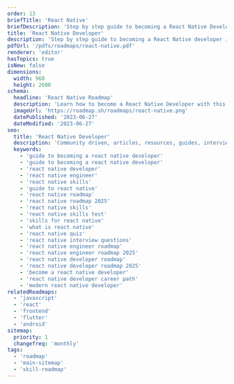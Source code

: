 ```yaml
---
order: 13
briefTitle: 'React Native'
briefDescription: 'Step by step guide to becoming a React Native Developer in 2025'
title: 'React Native Developer'
description: 'Step by step guide to becoming a React Native developer in 2025'
pdfUrl: '/pdfs/roadmaps/react-native.pdf'
renderer: 'editor'
hasTopics: true
isNew: false
dimensions:
  width: 968
  height: 2600
schema:
  headline: 'React Native Roadmap'
  description: 'Learn how to become a React Native Developer with this interactive step by step guide in 2025. We also have resources and short descriptions attached to the roadmap items so you can get everything you want to learn in one place.'
  imageUrl: 'https://roadmap.sh/roadmaps/react-native.png'
  datePublished: '2023-06-27'
  dateModified: '2023-06-27'
seo:
  title: 'React Native Developer'
  description: 'Community driven, articles, resources, guides, interview questions, quizzes for react native development. Learn to become a modern React Native developer by following the steps, skills, resources and guides listed in this roadmap.'
  keywords:
    - 'guide to becoming a react native developer'
    - 'guide to becoming a react native developer'
    - 'react native developer'
    - 'react native engineer'
    - 'react native skills'
    - 'guide to react native'
    - 'react native roadmap'
    - 'react native roadmap 2025'
    - 'react native skills'
    - 'react native skills test'
    - 'skills for react native'
    - 'what is react native'
    - 'react native quiz'
    - 'react native interview questions'
    - 'react native engineer roadmap'
    - 'react native engineer roadmap 2025'
    - 'react native developer roadmap'
    - 'react native developer roadmap 2025'
    - 'become a react native developer'
    - 'react native developer career path'
    - 'modern react native developer'
relatedRoadmaps:
  - 'javascript'
  - 'react'
  - 'frontend'
  - 'flutter'
  - 'android'
sitemap:
  priority: 1
  changefreq: 'monthly'
tags:
  - 'roadmap'
  - 'main-sitemap'
  - 'skill-roadmap'
---
```

